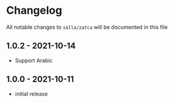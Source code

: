 # Changelog

All notable changes to `salla/zatca` will be documented in this file

## 1.0.2 - 2021-10-14

- Support Arabic

## 1.0.0 - 2021-10-11

- initial release
